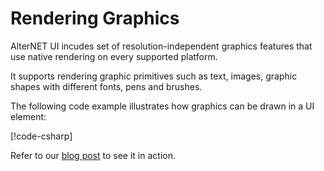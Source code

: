 # Rendering Graphics

AlterNET UI incudes set of resolution-independent graphics features that use native rendering on every supported platform.

It supports rendering graphic primitives such as text, images, graphic shapes with different fonts, pens and brushes.

The following code example illustrates how graphics can be drawn in a UI element:

[!code-csharp[](../tutorials/drawing-context/examples/DrawingContextTutorial/DrawingControl-Step4.cs)]

Refer to our [blog post](https://www.alternet-ui.com/blog/drawing-context-tutorial) to see it in action.